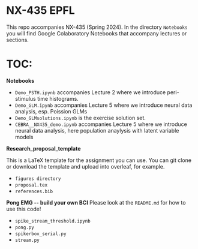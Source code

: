 # NX-435 EPFL

This repo accompanies NX-435 (Spring 2024). In the directory `Notebooks` you will find Google Colaboratory Notebooks that accompany lectures or sections. 


# TOC:
**Notebooks**
- `Demo_PSTH.ipynb` accompanies Lecture 2 where we introduce peri-stimulus time histograms.
- `Demo_GLM.ipynb` accompanies Lecture 5 where we introduce neural data analysis, esp. Poission GLMs
- `Demo_GLMsolutions.ipynb` is the exercise solution set.
- `CEBRA__NX435_demo.ipynb` accompanies Lecture 5 where we introduce neural data analysis, here population anaylysis with latent variable models

**Research_proposal_template**

This is a LaTeX template for the assignment you can use. You can git clone or download the template and upload into overleaf, for example.
- `figures directory`
- `proposal.tex`
- `references.bib`

**Pong EMG -- build your own BCI**
Please look at the `README.md` for how to use this code!

- `spike_stream_threshold.ipynb`
- `pong.py`
- `spikerbox_serial.py`
- `stream.py`
